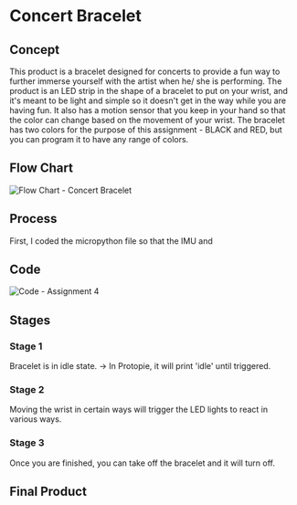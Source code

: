 # Concert Bracelet

## Concept
This product is a bracelet designed for concerts to provide a fun way to further immerse yourself with the artist when he/ she is performing. The product is an LED strip in the shape of a bracelet to put on your wrist, and it's meant to be light and simple so it doesn't get in the way while you are having fun. It also has a motion sensor that you keep in your hand so that the color can change based on the movement of your wrist. The bracelet has two colors for the purpose of this assignment - BLACK and RED, but you can program it to have any range of colors.

## Flow Chart

![Flow Chart - Concert Bracelet](https://github.com/user-attachments/assets/2a2403e8-5862-4787-a15e-c760785fb93f)

## Process

First, I coded the micropython file so that the IMU and 

## Code

![Code - Assignment 4](https://github.com/user-attachments/assets/5f46eb68-02b9-46e8-9136-48c5db61cc19)

## Stages

### Stage 1 
Bracelet is in idle state. -> In Protopie, it will print 'idle' until triggered.

### Stage 2
Moving the wrist in certain ways will trigger the LED lights to react in various ways.

### Stage 3

Once you are finished, you can take off the bracelet and it will turn off.

## Final Product
